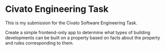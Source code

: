 # Civato Engineering Task
This is my submission for the Civato Software Engineering Task.

Create a simple frontend-only app to determine what types of building developments can be built on a property based on facts about the property and rules corresponding to them.

